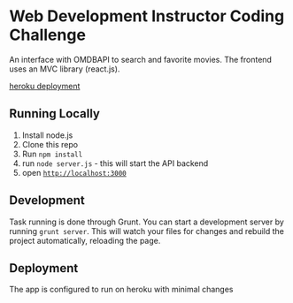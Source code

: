 # Web Development Instructor Coding Challenge

An interface with OMDBAPI to search and favorite movies. The frontend uses an MVC library (react.js).

[heroku deployment](http://ga-tst.herokuapp.com)

## Running Locally
1. Install node.js
2. Clone this repo
3. Run `npm install`
5. run `node server.js` - this will start the API backend
6. open [`http://localhost:3000`](localhost:3000)

## Development
Task running is done through Grunt. You can start a development server by running `grunt server`. This will watch your files for changes
and rebuild the project automatically, reloading the page.

## Deployment
The app is configured to run on heroku with minimal changes
